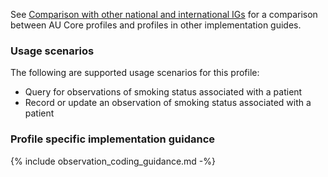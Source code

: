 See [Comparison with other national and international IGs](comparison.html) for a comparison between AU Core profiles and profiles in other implementation guides.

### Usage scenarios

The following are supported usage scenarios for this profile:

- Query for observations of smoking status associated with a patient
- Record or update an observation of smoking status associated with a patient

### Profile specific implementation guidance
{% include observation_coding_guidance.md -%}




